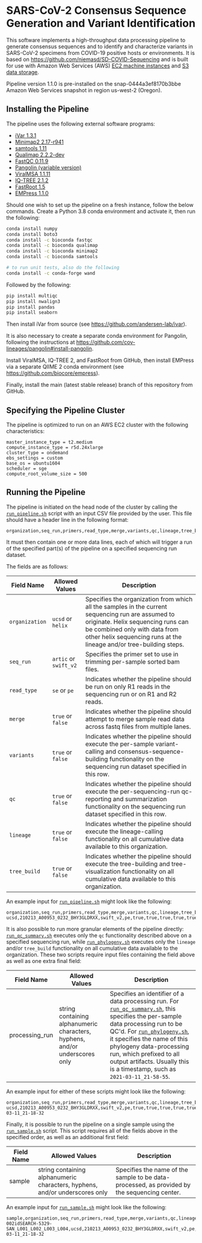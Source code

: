 # SARS-CoV-2 Consensus Sequence Generation and Variant Identification

This software implements a high-throughput data processing pipeline to generate consensus sequences and to identify and characterize variants in SARS-CoV-2 specimens from COVID-19 positive hosts or environments. It is based on https://github.com/niemasd/SD-COVID-Sequencing and is built for use with Amazon Web Services (AWS) [EC2 machine instances](https://aws.amazon.com/ec2/) and [S3 data storage](https://aws.amazon.com/s3/).

Pipeline version 1.1.0 is pre-installed on the snap-0444a3ef8170b3bbe Amazon Web Services snapshot in region us-west-2 (Oregon).  

## Installing the Pipeline
The pipeline uses the following external software programs:

* [iVar 1.3.1](https://github.com/andersen-lab/ivar/releases/tag/v1.3.1)
* [Minimap2 2.17-r941](https://github.com/lh3/minimap2/releases/tag/v2.17)
* [samtools 1.11](https://github.com/samtools/samtools/releases/tag/1.11)
* [Qualimap 2.2.2-dev](https://bitbucket.org/kokonech/qualimap/src/master/)
* [FastQC 0.11.9](https://www.bioinformatics.babraham.ac.uk/projects/fastqc/fastqc_v0.11.9.zip)
* [Pangolin (variable version)](https://github.com/cov-lineages/pangolin)
* [ViralMSA 1.1.11](https://github.com/niemasd/ViralMSA/releases/tag/1.1.11)
* [IQ-TREE 2.1.2](https://github.com/iqtree/iqtree2/releases/download/v2.1.2/iqtree-2.1.2-Linux.tar.gz)
* [FastRoot 1.5](https://github.com/uym2/MinVar-Rooting/releases/tag/v1.5)
* [EMPress 1.1.0](https://github.com/biocore/empress/releases/tag/v1.1.0)

Should one wish to set up the pipeline on a fresh instance, follow the below commands.
Create a Python 3.8 conda environment and activate it, then run the following:

```bash
conda install numpy 
conda install boto3
conda install -c bioconda fastqc
conda install -c bioconda qualimap
conda install -c bioconda minimap2
conda install -c bioconda samtools

# to run unit tests, also do the following
conda install -c conda-forge wand
```

Followed by the following:

```bash
pip install multiqc
pip install nwalign3
pip install pandas
pip install seaborn
```

Then install iVar from source (see https://github.com/andersen-lab/ivar).

It is also necessary to create a separate conda environment for Pangolin, following the instructions at 
https://github.com/cov-lineages/pangolin#install-pangolin.

Install ViralMSA, IQ-TREE 2, and FastRoot from GitHub, then install EMPress via a separate QIIME 2 conda environment (see https://github.com/biocore/empress).

Finally, install the main (latest stable release) branch of this repository from GitHub.

## Specifying the Pipeline Cluster

The pipeline is optimized to run on an AWS EC2 cluster with the following characteristics:

```
master_instance_type = t2.medium
compute_instance_type = r5d.24xlarge
cluster_type = ondemand
ebs_settings = custom
base_os = ubuntu1604
scheduler = sge
compute_root_volume_size = 500
```


## Running the Pipeline

The pipeline is initiated on the head node of the cluster by calling the [`run_pipeline.sh`](pipeline/run_pipeline.sh) script with an input CSV file provided by the user. This file should have a header line in the following format:

```
organization,seq_run,primers,read_type,merge,variants,qc,lineage,tree_build
```

It must then contain one or more data lines, each of which will trigger a run of the specified part(s) of the pipeline on a specified sequencing run dataset.

The fields are as follows:

|Field Name|Allowed Values|Description|
|----------|--------------|-----------|
|`organization`|`ucsd` or `helix`|Specifies the organization from which all the samples in the current sequencing run are assumed to originate. Helix sequencing runs can be combined only with data from other helix sequencing runs at the lineage and/or tree-building steps.|
|`seq_run`|`artic` or `swift_v2`|Specifies the primer set to use in trimming per-sample sorted bam files.|
|`read_type`|`se` or `pe`|Indicates whether the pipeline should be run on only R1 reads in the sequencing run or on R1 and R2 reads.|
|`merge`|`true` or `false`|Indicates whether the pipeline should attempt to merge sample read data across fastq files from multiple lanes.|
|`variants`|`true` or `false`|Indicates whether the pipeline should execute the per-sample variant-calling and consensus-sequence-building functionality on the sequencing run dataset specified in this row.|
|`qc`|`true` or `false`|Indicates whether the pipeline should execute the per-sequencing-run qc-reporting and summarization functionality on the sequencing run dataset specified in this row.|
|`lineage`|`true` or `false`|Indicates whether the pipeline should execute the lineage-calling functionality on all cumulative data available to this organization.|
|`tree_build`|`true` or `false`|Indicates whether the pipeline should execute the tree-building and tree-visualization functionality on all cumulative data available to this organization.|

An example input for [`run_pipeline.sh`](pipeline/run_pipeline.sh) might look like the following:

```
organization,seq_run,primers,read_type,merge,variants,qc,lineage,tree_build
ucsd,210213_A00953_0232_BHY3GLDRXX,swift_v2,pe,true,true,true,true,true
```

It is also possible to run more granular elements of the pipeline directly: [`run_qc_summary.sh`](qc/run_qc_summary.sh) executes only the `qc` functionality described above on a specified sequencing run, while [`run_phylogeny.sh`](pipeline/run_phylogeny.sh) executes only the `lineage` and/or `tree_build` functionality on all cumulative data available to the organization. These two scripts require input files containing the field above as well as one extra final field:

|Field Name|Allowed Values|Description|
|----------|--------------|-----------|
|processing_run|string containing alphanumeric characters, hyphens, and/or underscores only|Specifies an identifier of a data processing run.  For [`run_qc_summary.sh`](qc/run_qc_summary.sh), this specifies the per-sample data processing run to be QC'd. For [`run_phylogeny.sh`](pipeline/run_phylogeny.sh), it specifies the name of this phylogeny data-processing run, which prefixed to all output artifacts.  Usually this is a timestamp, such as `2021-03-11_21-58-55`.|

An example input for either of these scripts might look like the following:

```
organization,seq_run,primers,read_type,merge,variants,qc,lineage,tree_build,processing_run
ucsd,210213_A00953_0232_BHY3GLDRXX,swift_v2,pe,true,true,true,true,true,2021-03-11_21-18-32
```

Finally, it is possible to run the pipeline on a single sample using the [`run_sample.sh`](pipeline/run_sample.sh) script.  This script requires all of the fields above in the specified order, as well as an additional first field:


|Field Name|Allowed Values|Description|
|----------|--------------|-----------|
|sample|string containing alphanumeric characters, hyphens, and/or underscores only|Specifies the name of the sample to be data-processed, as provided by the sequencing center.|

An example input for [`run_sample.sh`](pipeline/run_sample.sh) might look like the following:

```
sample,organization,seq_run,primers,read_type,merge,variants,qc,lineage,tree_build,processing_run
002idSEARCH-5329-SAN_L001_L002_L003_L004,ucsd,210213_A00953_0232_BHY3GLDRXX,swift_v2,pe,true,true,true,true,true,2021-03-11_21-18-32
```
